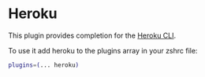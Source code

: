 # Heroku

This plugin provides completion for the
[Heroku CLI](https://devcenter.heroku.com/articles/heroku-cli).

To use it add heroku to the plugins array in your zshrc file:

```sh
plugins=(... heroku)
```
